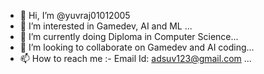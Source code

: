 - 👋 Hi, I’m @yuvraj01012005
- 👀 I’m interested in Gamedev, AI and ML ...
- 🌱 I’m currently doing Diploma in Computer Science...
- 💞️ I’m looking to collaborate on Gamedev and AI coding...
- 📫 How to reach me :- Email Id: adsuv123@gmail.com ...


